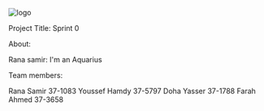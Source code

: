 ![logo](https://thumb.ibb.co/e5V2vn/tut_logo.png)

Project Title:
Sprint 0

About:

Rana samir: I'm an Aquarius


Team members:

Rana Samir 37-1083
Youssef Hamdy 37-5797
Doha Yasser 37-1788
Farah Ahmed 37-3658
